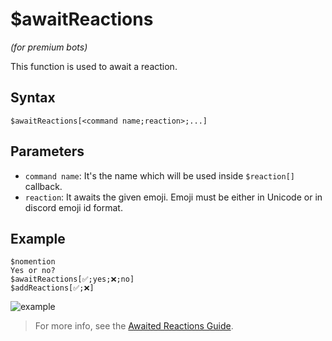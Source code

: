 # $awaitReactions
*(for premium bots)*

This function is used to await a reaction.

## Syntax
```
$awaitReactions[<command name;reaction>;...]
```
## Parameters
- `command name`: It's the name which will be used inside `$reaction[]` callback.
- `reaction`: It awaits the given emoji. Emoji must be either in Unicode or in discord emoji id format.

## Example
```
$nomention
Yes or no?
$awaitReactions[✅;yes;❌;no]
$addReactions[✅;❌]
```

![example](https://user-images.githubusercontent.com/113303649/209927736-3090310a-ddbb-4712-a4c9-83969f7fc3b5.png)

> For more info, see the [Awaited Reactions Guide](../premium/awaitedReactions.md).

